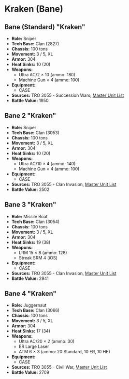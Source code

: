 # Kraken (Bane)
## Bane (Standard) "Kraken"
- **Role:** Sniper
- **Tech Base:** Clan (2827)
- **Chassis:** 100 tons
- **Movement:** 3 / 5, XL
- **Armor:** 304
- **Heat Sinks:** 10 (20)
- **Weapons:**
  - Ultra AC/2 × 10 (ammo: 180)
  - Machine Gun × 4 (ammo: 100)
- **Equipment:**
  - CASE
- **Sources:** TRO 3055 - Succession Wars, [Master Unit List](http://masterunitlist.info/Unit/Details/1841/kraken-bane-standard)
- **Battle Value:** 1950

## Bane 2 "Kraken"
- **Role:** Sniper
- **Tech Base:** Clan (3053)
- **Chassis:** 100 tons
- **Movement:** 3 / 5, XL
- **Armor:** 304
- **Heat Sinks:** 10 (20)
- **Weapons:**
  - Ultra AC/10 × 4 (ammo: 140)
  - Machine Gun × 4 (ammo: 100)
- **Equipment:**
  - CASE
- **Sources:** TRO 3055 - Clan Invasion, [Master Unit List](http://masterunitlist.info/Unit/Details/1842/kraken-bane-2)
- **Battle Value:** 2502

## Bane 3 "Kraken"
- **Role:** Missile Boat
- **Tech Base:** Clan (3054)
- **Chassis:** 100 tons
- **Movement:** 3 / 5, XL
- **Armor:** 304
- **Heat Sinks:** 19 (38)
- **Weapons:**
  - LRM 15 × 8 (ammo: 128)
  - Streak SRM 4 (iOS)
- **Equipment:**
  - CASE
- **Sources:** TRO 3055 - Clan Invasion, [Master Unit List](http://masterunitlist.info/Unit/Details/1843/kraken-bane-3)
- **Battle Value:** 2941

## Bane 4 "Kraken"
- **Role:** Juggernaut
- **Tech Base:** Clan (3066)
- **Chassis:** 100 tons
- **Movement:** 3 / 5, XL
- **Armor:** 304
- **Heat Sinks:** 17 (34)
- **Weapons:**
  - Ultra AC/20 × 2 (ammo: 30)
  - ER Large Laser
  - ATM 6 × 3 (ammo: 20 Standard, 10 ER, 10 HE)
- **Equipment:**
  - CASE
- **Sources:** TRO 3055 - Civil War, [Master Unit List](http://masterunitlist.info/Unit/Details/1844/kraken-bane-4)
- **Battle Value:** 2709

